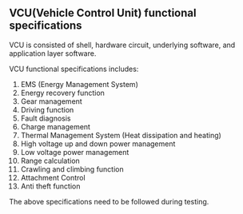 ## VCU(Vehicle Control Unit) functional specifications

VCU is consisted of shell, hardware circuit, underlying software, and application layer software.

VCU functional specifications includes:

 1. EMS (Energy Management System)
 2. Energy recovery function
 3. Gear management
 4. Driving function
 5. Fault diagnosis
 6. Charge management
 7. Thermal Management System (Heat dissipation and heating)
 8. High voltage up and down power management
 9. Low voltage power management
 10. Range calculation
 11. Crawling and climbing function
 12. Attachment Control
 13. Anti theft function

The above specifications need to be followed during testing.
